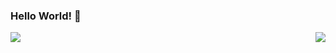 ### Hello World! 👋
<img src="https://github-readme-stats.vercel.app/api?username=KuratasZ&show_icons=true&title_color=fff&icon_color=79ff97&text_color=9f9f9f&bg_color=151515" />
<img align="right" src="https://github-readme-stats.vercel.app/api/top-langs/?username=anuraghazra&layout=compact" />
